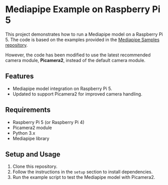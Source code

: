 # Mediapipe Example on Raspberry Pi 5

This project demonstrates how to run a Mediapipe model on a Raspberry Pi 5. The code is based on the examples provided in the [Mediapipe Samples repository](https://github.com/google-ai-edge/mediapipe-samples). 

However, the code has been modified to use the latest recommended camera module, **Picamera2**, instead of the default camera module.

## Features
- Mediapipe model integration on Raspberry Pi 5.
- Updated to support Picamera2 for improved camera handling.

## Requirements
- Raspberry Pi 5 (or Raspberry Pi 4)
- Picamera2 module
- Python 3.x
- Mediapipe library

## Setup and Usage
1. Clone this repository.
2. Follow the instructions in the `setup` section to install dependencies.
3. Run the example script to test the Mediapipe model with Picamera2.

